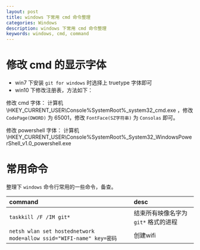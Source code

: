 ```yaml
---
layout: post
title: windows 下常用 cmd 命令整理
categories: Windows
description: windows 下常用 cmd 命令整理
keywords: windows, cmd, command
---
```


# 修改 cmd 的显示字体

- win7 下安装 `git for windows` 时选择上 truetype 字体即可
- win10 下修改注册表，方法如下：

修改 cmd 字体： 计算机\HKEY_CURRENT_USER\Console\%SystemRoot%_system32_cmd.exe ，修改 `CodePage(DWORD)` 为 65001，修改 `FontFace(SZ字符串)` 为 `Consolas` 即可。

修改 powershell 字体： 计算机\HKEY_CURRENT_USER\Console\%SystemRoot%_System32_WindowsPowerShell_v1.0_powershell.exe

# 常用命令

整理下 `windows` 命令行常用的一些命令，备查。

|command|desc|
|:---------------|:-----------|
| `taskkill /F /IM git*` |结束所有映像名字为 `git*` 格式的进程|
| `netsh wlan set hostednetwork mode=allow ssid="WIFI-name" key=密码` | 创建wifi |

